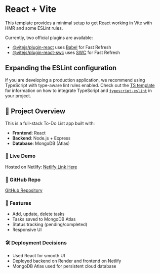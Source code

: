 # React + Vite

This template provides a minimal setup to get React working in Vite with HMR and some ESLint rules.

Currently, two official plugins are available:

- [@vitejs/plugin-react](https://github.com/vitejs/vite-plugin-react/blob/main/packages/plugin-react) uses [Babel](https://babeljs.io/) for Fast Refresh
- [@vitejs/plugin-react-swc](https://github.com/vitejs/vite-plugin-react/blob/main/packages/plugin-react-swc) uses [SWC](https://swc.rs/) for Fast Refresh

## Expanding the ESLint configuration

If you are developing a production application, we recommend using TypeScript with type-aware lint rules enabled. Check out the [TS template](https://github.com/vitejs/vite/tree/main/packages/create-vite/template-react-ts) for information on how to integrate TypeScript and [`typescript-eslint`](https://typescript-eslint.io) in your project.










## 📝 Project Overview

This is a full-stack To-Do List app built with:

- **Frontend**: React
- **Backend**: Node.js + Express
- **Database**: MongoDB (Atlas)

### 🔗 Live Demo
Hosted on Netlify: [Netlify Link Here](https://your-netlify-site.netlify.app)

### 🔗 GitHub Repo
[GitHub Repository](https://github.com/arka00000000/todo-list)

### 🚀 Features
- Add, update, delete tasks
- Tasks saved to MongoDB Atlas
- Status tracking (pending/completed)
- Responsive UI

### 🛠 Deployment Decisions
- Used React for smooth UI
- Deployed backend on Render and frontend on Netlify
- MongoDB Atlas used for persistent cloud database

